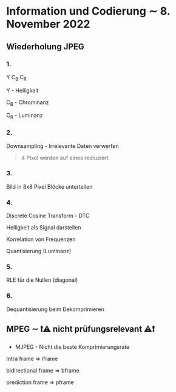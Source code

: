 # Information und Codierung $\sim$ 8. November 2022

## Wiederholung JPEG

### 1.
Y C<sub>B</sub> C<sub>R</sub>

Y - Helligkeit

C<sub>B</sub> - Chrominanz

C<sub>R</sub> - Luminanz

### 2.
Downsampling - Irrelevante Daten verwerfen

> 4 Pixel werden auf eines rediuziert

### 3.
Bild in 8x8 Pixel Blöcke unterteilen

### 4.
Discrete Cosine Transform - DTC

Helligkeit als Signal darstellen

Korrelation von Frequenzen

Quantisierung (Luminanz)

### 5.
RLE für die Nullen (diagonal)

### 6.
Dequantisierung beim Dekomprimieren


## MPEG $\sim$ :exclamation::warning: nicht prüfungsrelevant :warning::exclamation:

- MJPEG - Nicht die beste Komprimierungsrate

Intra frame $\Rightarrow$ iframe

bidirectional frame $\Rightarrow$ bframe

prediction frame $\Rightarrow$ pframe
